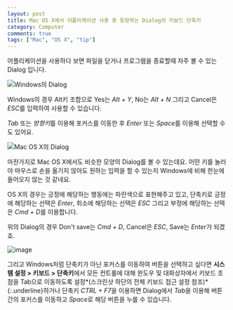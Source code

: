 ```yaml
---
layout: post
title: Mac OS X에서 어플리케이션 사용 중 등장하는 Dialog의 키보드 단축키
category: Computer
comments: true
tags: ["Mac", "OS X", "tip"]
---
```

어플리케이션을 사용하다 보면 파일을 닫거나 프로그램을 종료할때 자주 볼 수 있는 Dialog 입니다.

![Windows의 Dialog](https://user-images.githubusercontent.com/6344563/56252970-65a3d300-60f5-11e9-8a28-31f94000000a.png)

Windows의 경우 Alt키 조합으로 Yes는 *Alt + Y*, No는 *Alt + N* 그리고 Cancel은 *ESC*를 입력하여 사용할 수 있습니다.
<!--more-->
*Tab* 또는 *방향키*를 이용해 포커스를 이동한 후 *Enter* 또는 *Space*를 이용해 선택할 수도 있어요.

![Mac OS X의 Dialog](https://user-images.githubusercontent.com/6344563/56252787-83bd0380-60f4-11e9-95f8-76081a8b521b.png)

마찬가지로 Mac OS X에서도 비슷한 모양의 Dialog를 볼 수 있는데요. 어떤 키를 눌러야 마우스로 손을 옮기지 않아도 원하는 입력을 할 수 있는지 Windows에 비해 한눈에 들어오지 않는 것 같네요.

OS X의 경우는 긍정에 해당하는 행동에는 파란색으로 표현해주고 있고, 단축키로 긍정에 해당하는 선택은 *Enter*, 취소에 해당하는 선택은 *ESC* 그리고 부정에 해당하는 선택은 *Cmd + D*를 이용합니다.

위의 Dialog의 경우 Don't save는 *Cmd + D*, Cancel은 *ESC*, Save는 *Enter*가 되겠죠.

![image](https://user-images.githubusercontent.com/6344563/56253788-def0f500-60f8-11e9-8814-961f1dcb2409.png)

그리고 Windows처럼 단축키가 아닌 포커스를 이동하여 버튼을 선택하고 싶다면 **시스템 설정 > 키보드 > 단축키**에서 모든 컨트롤에 대해 윈도우 및 대화상자에서 키보드 초점을 Tab으로 이동하도록 설정*(스크린샷 하단의 전체 키보드 접근 설정 참조)*{:.underline}하거나 단축키 *CTRL + F7*을 이용하면 Dialog에서 *Tab*을 이용해 버튼 간의 포커스를 이동하고 *Space*로 해당 버튼을 누를 수 있습니다.
